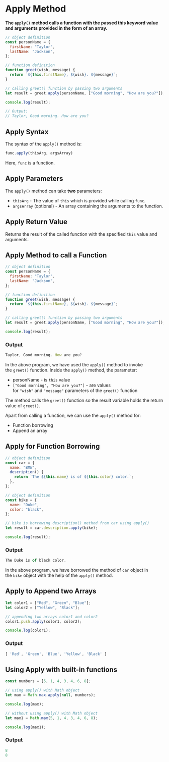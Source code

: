# Apply Method

**The `apply()` method calls a function with the passed this keyword value and arguments provided in the form of an array.**

```jsx
// object definition
const personName = {
  firstName: "Taylor",
  lastName: "Jackson",
};

// function definition
function greet(wish, message) {
  return `${this.firstName}, ${wish}. ${message}`;
}

// calling greet() function by passing two arguments
let result = greet.apply(personName, ["Good morning", "How are you?"]);

console.log(result);

// Output:
// Taylor, Good morning. How are you?
```

## Apply Syntax

The syntax of the `apply()` method is:

```jsx
func.apply(thisArg, argsArray)
```

Here, `func` is a function.

## Apply Parameters

The `apply()` method can take **two** parameters:

- `thisArg` - The value of `this` which is provided while calling `func`.
- `argsArray` (optional) - An array containing the arguments to the function.

## Apply Return Value

Returns the result of the called function with the specified `this` value and arguments.

## Apply Method to call a Function

```jsx
// object definition
const personName = {
  firstName: "Taylor",
  lastName: "Jackson",
};

// function definition
function greet(wish, message) {
  return `${this.firstName}, ${wish}. ${message}`;
}

// calling greet() function by passing two arguments
let result = greet.apply(personName, ["Good morning", "How are you?"]);

console.log(result);
```

### Output

```jsx
Taylor, Good morning. How are you?
```

In the above program, we have used the `apply()` method to invoke the `greet()` function.
Inside the `apply()` method, the parameter:

- personName - is `this` value
- `["Good morning", "How are you?"]` - are values for `"wish"` and `"message"` parameters of the `greet()` function

The method calls the `greet()` function so the result variable holds the return value of `greet()`.

Apart from calling a function, we can use the `apply()` method for:

- Function borrowing
- Append an array

## Apply for Function Borrowing

```jsx
// object definition
const car = {
  name: "BMW",
  description() {
    return `The ${this.name} is of ${this.color} color.`;
  },
};

// object definition
const bike = {
  name: "Duke",
  color: "black",
};

// bike is borrowing description() method from car using apply() 
let result = car.description.apply(bike);

console.log(result);
```

### Output

```jsx
The Duke is of black color.
```

In the above program, we have borrowed the method of `car` object in the `bike` object with the help of the `apply()` method.

## Apply to Append two Arrays

```jsx
let color1 = ["Red", "Green", "Blue"];
let color2 = ["Yellow", "Black"];

// appending two arrays color1 and color2
color1.push.apply(color1, color2);

console.log(color1);
```

### Output

```jsx
[ 'Red', 'Green', 'Blue', 'Yellow', 'Black' ]
```

## Using Apply with built-in functions

```jsx
const numbers = [5, 1, 4, 3, 4, 6, 8];

// using apply() with Math object
let max = Math.max.apply(null, numbers);

console.log(max);

// without using apply() with Math object
let max1 = Math.max(5, 1, 4, 3, 4, 6, 8);

console.log(max1);
```

### Output

```jsx
8
8
```